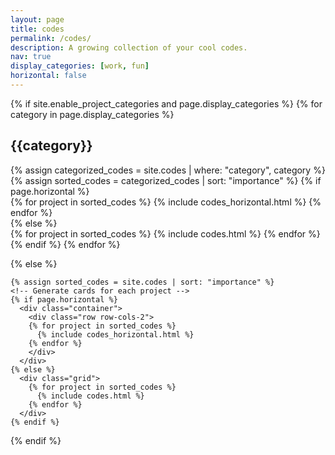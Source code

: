 ```yaml
---
layout: page
title: codes
permalink: /codes/
description: A growing collection of your cool codes.
nav: true
display_categories: [work, fun]
horizontal: false
---
```

<div class="codes">
  {% if site.enable_project_categories and page.display_categories %}
  <!-- Display categorized codes -->
    {% for category in page.display_categories %}
      <h2 class="category">{{category}}</h2>
      {% assign categorized_codes = site.codes | where: "category", category %}
      {% assign sorted_codes = categorized_codes | sort: "importance" %}
      <!-- Generate cards for each project -->
      {% if page.horizontal %}
        <div class="container">
          <div class="row row-cols-2">
          {% for project in sorted_codes %}
            {% include codes_horizontal.html %}
          {% endfor %}
          </div>
        </div>
      {% else %}
        <div class="grid">
          {% for project in sorted_codes %}
            {% include codes.html %}
          {% endfor %}
        </div>
      {% endif %}
    {% endfor %}

  {% else %}
  <!-- Display codes without categories -->
    {% assign sorted_codes = site.codes | sort: "importance" %}
    <!-- Generate cards for each project -->
    {% if page.horizontal %}
      <div class="container">
        <div class="row row-cols-2">
        {% for project in sorted_codes %}
          {% include codes_horizontal.html %}
        {% endfor %}
        </div>
      </div>
    {% else %}
      <div class="grid">
        {% for project in sorted_codes %}
          {% include codes.html %}
        {% endfor %}
      </div>
    {% endif %}

  {% endif %}

</div>
